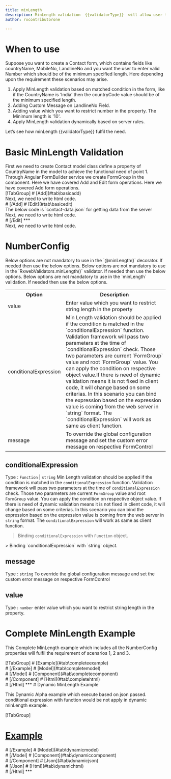 ```yaml
---
title: minLength 
description: MinLength validation  {{validatorType}}  will allow user to enter the input length matching the minimum length value parameter.
author: rxcontributorone

---
```

# When to use
Suppose you want to create a Contact form, which contains fields like countryName, MobileNo, LandlineNo and you want the user to enter valid  Number which should be of the minimum specified length. Here depending upon the requirement these scenarios may arise.
<ol>
<li>Apply MinLength validation based on matched condition in the form, like if the CountryName is ‘India’ then the countryCode value  should be of the minimum specified length.</li>
<li>Adding Custom Message on LandlineNo Field.</li>
<li>Adding value which you want to restrict number in the property. The Minimum length is '10'. </li>
<data-scope scope="['decorator','validator']">
<li>Apply MinLength validation dynamically based on server rules.</li>
</data-scope>
</ol>
Let’s see how minLength {{validatorType}} fulfil the need.

# Basic MinLength Validation

<data-scope scope="['decorator','template-driven']">
First we need to create Contact model class define a property of CountryName in the model to achieve the functional need of point 1.
<div component="app-code" key="minLength-add-model"></div> 
</data-scope>
Through Angular FormBuilder service we create FormGroup in the component.
<data-scope scope="['decorator']">
Here we have covered Add and Edit form operations. 
</data-scope>

<data-scope scope="['validator','template-driven']">
Here we have covered Add form operations. 
</data-scope> 

<data-scope scope="['decorator']">
<div component="app-tabs" key="basic-operations"></div>
[!TabGroup]
# [Add](#tab\basicadd)
<div component="app-code" key="minLength-add-component"></div> 
Next, we need to write html code.
<div component="app-code" key="minLength-add-html"></div> 
<div component="app-example-runner" ref-component="app-minLength-add"></div>
# [/Add]
# [Edit](#tab\basicedit)
<div component="app-code" key="minLength-edit-component"></div> 
The below code is `contact-data.json` for getting data from the server
<div component="app-code" key="minLength-edit-json"></div> 
Next, we need to write html code.
<div component="app-code" key="minLength-edit-html"></div> 
<div component="app-example-runner" ref-component="app-minLength-edit"></div>
# [/Edit]
***
</data-scope>

<data-scope scope="['validator','template-driven']">
<div component="app-code" key="minLength-add-component"></div> 
Next, we need to write html code.
<div component="app-code" key="minLength-add-html"></div> 
<div component="app-example-runner" ref-component="app-minLength-add"></div>
</data-scope>

# NumberConfig 

<data-scope scope="['decorator']">
Below options are not mandatory to use in the `@minLength()` decorator. If needed then use the below options.
</data-scope>

<data-scope scope="['validator']">
Below options are not mandatory to use in the `RxwebValidators.minLength()` validator. If needed then use the below options.
</data-scope>

<data-scope scope="['template-driven']">
Below options are not mandatory to use in the `minLength` validation. If needed then use the below options.
</data-scope>

<table class="table table-bordered table-striped">
<tr><th>Option</th><th>Description</th></tr>
<tr><td><a (click)='scrollTo("#value")' title="value">value</a></td><td>Enter value which you want to restrict string length in the property</td></tr>
<tr><td><a  (click)='scrollTo("#conditionalExpression")' title="conditionalExpression">conditionalExpression</a></td><td>Min Length validation should be applied if the condition is matched in the `conditionalExpression` function. Validation framework will pass two parameters at the time of `conditionalExpression` check. Those two parameters are current `FormGroup` value and root `FormGroup` value. You can apply the condition on respective object value.If there is need of dynamic validation means it is not fixed in client code, it will change based on some criterias. In this scenario you can bind the expression based on the expression value is coming from the web server in `string` format. The `conditionalExpression` will work as same as client function.</td></tr>
<tr><td><a  (click)='scrollTo("#message")' title="message">message</a></td><td>To override the global configuration message and set the custom error message on respective FormControl</td></tr>
</table>

## conditionalExpression 
Type :  `Function`  |  `string` 
Min Length validation should be applied if the condition is matched in the `conditionalExpression` function. Validation framework will pass two parameters at the time of `conditionalExpression` check. Those two parameters are current `FormGroup` value and root `FormGroup` value. You can apply the condition on respective object value.
If there is need of dynamic validation means it is not fixed in client code, it will change based on some criterias. In this scenario you can bind the expression based on the expression value is coming from the web server in `string` format. The `conditionalExpression` will work as same as client function.

> Binding `conditionalExpression` with `Function` object.
<div component="app-code" key="minLength-conditionalExpressionExampleFunction-model"></div> 
> Binding `conditionalExpression` with `string` object.
<div component="app-code" key="minLength-conditionalExpressionExampleString-model"></div> 

<div component="app-example-runner" ref-component="app-minLength-conditionalExpression" title="minLength {{validatorType}} with conditionalExpression" key="conditionalExpression"></div>

## message 
Type :  `string` 
To override the global configuration message and set the custom error message on respective FormControl

<div component="app-code" key="minLength-messageExample-model"></div> 
<div component="app-example-runner" ref-component="app-minLength-message" title="minLength {{validatorType}} with message" key="message"></div>

## value 
Type :  `number` 
enter value which you want to restrict string length in the property.

<div component="app-code" key="minLength-valueExample-model"></div> 
<div component="app-example-runner" ref-component="app-minLength-value" title="minLength {{validatorType}} with value" key="value"></div>

# Complete MinLength Example

This Complete MinLength example which includes all the NumberConfig properties will fulfil the requirement of scenarios 1, 2 and 3.

<div component="app-tabs" key="complete"></div>
[!TabGroup]
# [Example](#tab\completeexample)
<div component="app-example-runner" ref-component="app-minLength-complete"></div>
# [/Example]
<data-scope scope="['decorator','template-driven']">
# [Model](#tab\completemodel)
<div component="app-code" key="minLength-complete-model"></div> 
# [/Model]
</data-scope>
# [Component](#tab\completecomponent)
<div component="app-code" key="minLength-complete-component"></div> 
# [/Component]
# [Html](#tab\completehtml)
<div component="app-code" key="minLength-complete-html"></div> 
# [/Html]
***

<data-scope scope="['decorator','validator']">
# Dynamic MinLength Example

This Dynamic Alpha example which execute based on json passed. conditional expression with function would be not apply in dynamic minLength example. 

<div component="app-tabs" key="dynamic"></div>

[!TabGroup]
# [Example](#tab\dynamicexample)
<div component="app-example-runner" ref-component="app-minLength-dynamic"></div>
# [/Example]
<data-scope scope="['decorator']">
# [Model](#tab\dynamicmodel)
<div component="app-code" key="minLength-dynamic-model"></div>
# [/Model]
</data-scope>
# [Component](#tab\dynamiccomponent)
<div component="app-code" key="minLength-dynamic-component"></div>
# [/Component]
# [Json](#tab\dynamicjson)
<div component="app-code" key="minLength-dynamic-json"></div>
# [/Json]
# [Html](#tab\dynamichtml)
<div component="app-code" key="minLength-dynamic-html"></div> 
# [/Html]
***
</data-scope>
